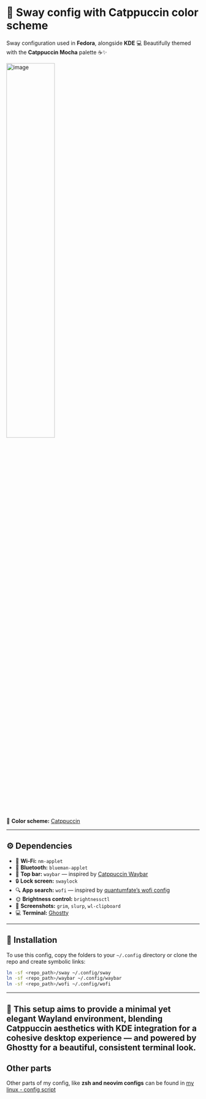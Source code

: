 # 🌿 Sway config with Catppuccin color scheme

Sway configuration used in **Fedora**, alongside **KDE** 💻
Beautifully themed with the **Catppuccin Mocha** palette ☕✨

<img width="50%" alt="image" src="https://github.com/user-attachments/assets/cf66de2a-1506-4bab-b884-f3cc58837b9b" />

🎨 **Color scheme:** [Catppuccin](https://catppuccin.com/)

---

## ⚙️ Dependencies

* 📶 **Wi-Fi:** `nm-applet`
* 🔵 **Bluetooth:** `blueman-applet`
* 🧭 **Top bar:** `waybar` — inspired by [Catppuccin Waybar](https://github.com/catppuccin/waybar)
* 🔒 **Lock screen:** `swaylock`
* 🔍 **App search:** `wofi` — inspired by [quantumfate’s wofi config](https://github.com/quantumfate/wofi/tree/main#)
* 🌞 **Brightness control:** `brightnessctl`
* 📸 **Screenshots:** `grim`, `slurp`, `wl-clipboard`
* 💻 **Terminal:** [Ghostty](https://ghostty.org/)

---

## 📂 Installation

To use this config, copy the folders to your `~/.config` directory or clone the repo and create symbolic links:

```bash
ln -sf <repo_path>/sway ~/.config/sway
ln -sf <repo_path>/waybar ~/.config/waybar
ln -sf <repo_path>/wofi ~/.config/wofi
```

---

🧁 This setup aims to provide a **minimal yet elegant Wayland environment**, blending **Catppuccin aesthetics** with **KDE integration** for a cohesive desktop experience — and powered by **Ghostty** for a beautiful, consistent terminal look.
---
## Other parts
Other parts of my config, like **zsh and neovim configs** can be found in [my linux - config script](https://github.com/KingaEwaAdamska/linux-config-script)

